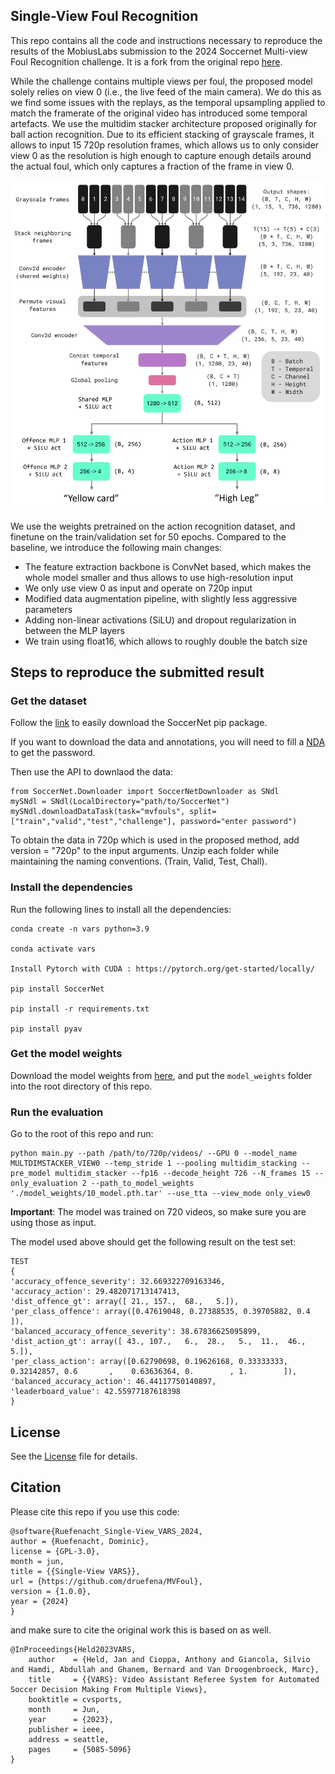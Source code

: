 
## Single-View Foul Recognition
This repo contains all the code and instructions necessary to reproduce the results of the MobiusLabs submission to the 2024 Soccernet Multi-view Foul Recognition challenge. It is a fork from the original repo [here](https://github.com/SoccerNet/sn-mvfoul).

While the challenge contains multiple views per foul, the proposed model solely relies on view 0 (i.e., the live feed of the main camera). We do this as we find some issues with the replays, as the temporal upsampling applied to match the framerate of the original video has introduced some temporal artefacts. We use the multidim stacker architecture proposed originally for ball action recognition. Due to its efficient stacking of grayscale frames, it allows to input 15 720p resolution frames, which allows us to only consider view 0 as the resolution is high enough to capture enough details around the actual foul, which only captures a fraction of the frame in view 0. 

![My Image](images/foul_overview.png)

We use the weights pretrained on the action recognition dataset, and finetune on the train/validation set for 50 epochs. Compared to the baseline, we introduce the following main changes:
* The feature extraction backbone is ConvNet based, which makes the whole model smaller and thus allows to use high-resolution input
* We only use view 0 as input and operate on 720p input
* Modified data augmentation pipeline, with slightly less aggressive parameters
* Adding non-linear activations (SiLU) and dropout regularization in between the MLP layers
* We train using float16, which allows to roughly double the batch size

## Steps to reproduce the submitted result

### Get the dataset
Follow the [link](https://pypi.org/project/SoccerNet/) to easily download the SoccerNet pip package.

If you want to download the data and annotations, you will need to fill a [NDA](https://docs.google.com/forms/d/e/1FAIpQLSfYFqjZNm4IgwGnyJXDPk2Ko_lZcbVtYX73w5lf6din5nxfmA/viewform) to get the password.

Then use the API to downlaod the data:

```
from SoccerNet.Downloader import SoccerNetDownloader as SNdl
mySNdl = SNdl(LocalDirectory="path/to/SoccerNet")
mySNdl.downloadDataTask(task="mvfouls", split=["train","valid","test","challenge"], password="enter password")
```
To obtain the data in 720p which is used in the proposed method, add version = "720p" to the input arguments. 
Unzip each folder while maintaining the naming conventions. (Train, Valid, Test, Chall).

### Install the dependencies
Run the following lines to install all the dependencies:
```
conda create -n vars python=3.9

conda activate vars

Install Pytorch with CUDA : https://pytorch.org/get-started/locally/

pip install SoccerNet

pip install -r requirements.txt

pip install pyav

```

### Get the model weights
Download the model weights from [here](https://drive.google.com/drive/folders/1Q-ycV8-C-oLKx2fGudIv3bUdbOyCz9sw?usp=drive_link), and put the `model_weights` folder into the root directory of this repo.

### Run the evaluation
Go to the root of this repo and run:

```
python main.py --path /path/to/720p/videos/ --GPU 0 --model_name MULTDIMSTACKER_VIEW0 --temp_stride 1 --pooling multidim_stacking --pre_model multidim_stacker --fp16 --decode_height 726 --N_frames 15 --only_evaluation 2 --path_to_model_weights './model_weights/10_model.pth.tar' --use_tta --view_mode only_view0
```

**Important**: The model was trained on 720 videos, so make sure you are using those as input.

The model used above should get the following result on the test set:
```
TEST
{
'accuracy_offence_severity': 32.669322709163346, 
'accuracy_action': 29.482071713147413, 
'dist_offence_gt': array([ 21., 157.,  68.,   5.]), 
'per_class_offence': array([0.47619048, 0.27388535, 0.39705882, 0.4       ]), 
'balanced_accuracy_offence_severity': 38.67836625095899, 
'dist_action_gt': array([ 43., 107.,   6.,  28.,   5.,  11.,  46.,   5.]), 
'per_class_action': array([0.62790698, 0.19626168, 0.33333333, 0.32142857, 0.6       ,    0.63636364, 0.        , 1.        ]), 
'balanced_accuracy_action': 46.44117750140897, 
'leaderboard_value': 42.55977187618398
}
```


## License
See the [License](LICENSE) file for details.


## Citation

Please cite this repo if you use this code:
```
@software{Ruefenacht_Single-View_VARS_2024,
author = {Ruefenacht, Dominic},
license = {GPL-3.0},
month = jun,
title = {{Single-View VARS}},
url = {https://github.com/druefena/MVFoul},
version = {1.0.0},
year = {2024}
}
```


and make sure to cite the original work this is based on as well.

```
@InProceedings{Held2023VARS,
    author    = {Held, Jan and Cioppa, Anthony and Giancola, Silvio and Hamdi, Abdullah and Ghanem, Bernard and Van Droogenbroeck, Marc},
    title     = {{VARS}: Video Assistant Referee System for Automated Soccer Decision Making From Multiple Views},
    booktitle = cvsports,
    month     = Jun,
    year      = {2023},
	publisher = ieee,
	address = seattle,
    pages     = {5085-5096}
}
```
